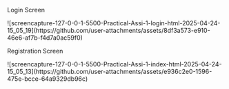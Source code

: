 <p>Login Screen</p>
![screencapture-127-0-0-1-5500-Practical-Assi-1-login-html-2025-04-24-15_05_19](https://github.com/user-attachments/assets/8df3a573-e910-46e6-af7b-f4d7a0ac59f0)

<p>Registration Screen</p>
![screencapture-127-0-0-1-5500-Practical-Assi-1-index-html-2025-04-24-15_05_13](https://github.com/user-attachments/assets/e936c2e0-1596-475e-bcce-64a9329db96c)
